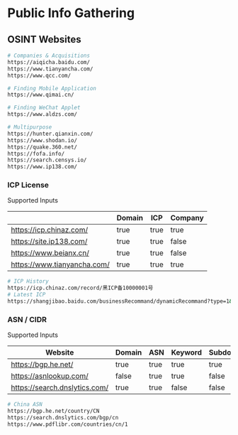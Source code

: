 # Public Info Gathering

## OSINT Websites

```bash
# Companies & Acquisitions
https://aiqicha.baidu.com/
https://www.tianyancha.com/
https://www.qcc.com/

# Finding Mobile Application
https://www.qimai.cn/

# Finding WeChat Applet
https://www.aldzs.com/

# Multipurpose
https://hunter.qianxin.com/
https://www.shodan.io/
https://quake.360.net/
https://fofa.info/
https://search.censys.io/
https://www.ip138.com/
```

### ICP License

Supported Inputs

<table><thead><tr><th></th><th data-type="checkbox">Domain</th><th data-type="checkbox">ICP</th><th data-type="checkbox">Company</th></tr></thead><tbody><tr><td><a href="https://icp.chinaz.com/">https://icp.chinaz.com/</a></td><td>true</td><td>true</td><td>true</td></tr><tr><td><a href="https://site.ip138.com/">https://site.ip138.com/</a></td><td>true</td><td>true</td><td>false</td></tr><tr><td><a href="https://www.beianx.cn/">https://www.beianx.cn/</a></td><td>true</td><td>true</td><td>false</td></tr><tr><td><a href="https://www.tianyancha.com/">https://www.tianyancha.com/</a></td><td>true</td><td>true</td><td>true</td></tr></tbody></table>

```bash
# ICP History
https://icp.chinaz.com/record/黑ICP备10000001号
# Latest ICP
https://shangjibao.baidu.com/businessRecommand/dynamicRecommand?type=1&source=aqcicp
```

### ASN / CIDR

Supported Inputs

<table data-full-width="false"><thead><tr><th>Website</th><th data-type="checkbox">Domain</th><th data-type="checkbox">ASN</th><th data-type="checkbox">Keyword</th><th data-type="checkbox">Subdomain</th><th data-type="checkbox">CIDR</th></tr></thead><tbody><tr><td><a href="https://bgp.he.net/">https://bgp.he.net/</a></td><td>true</td><td>true</td><td>true</td><td>true</td><td>true</td></tr><tr><td><a href="https://asnlookup.com/">https://asnlookup.com/</a></td><td>false</td><td>true</td><td>true</td><td>false</td><td>true</td></tr><tr><td><a href="https://search.dnslytics.com/">https://search.dnslytics.com/</a></td><td>true</td><td>true</td><td>false</td><td>false</td><td>true</td></tr></tbody></table>

```bash
# China ASN
https://bgp.he.net/country/CN
https://search.dnslytics.com/bgp/cn
https://www.pdflibr.com/countries/cn/1
```
